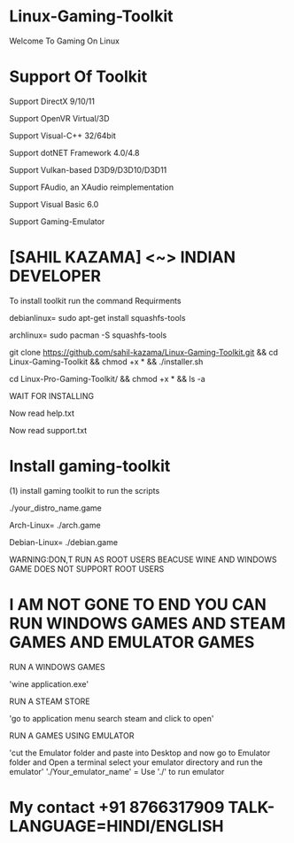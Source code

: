 # Linux-Gaming-Toolkit

Welcome To Gaming On Linux

# Support Of Toolkit 
Support DirectX 9/10/11

Support OpenVR Virtual/3D

Support Visual-C++ 32/64bit 

Support dotNET Framework 4.0/4.8

Support Vulkan-based D3D9/D3D10/D3D11

Support FAudio, an XAudio reimplementation

Support Visual Basic 6.0

Support Gaming-Emulator


# [SAHIL KAZAMA] <~> INDIAN DEVELOPER

To install toolkit run the command
Requirments

debianlinux=  sudo apt-get install squashfs-tools

archlinux=  sudo pacman -S squashfs-tools

git clone https://github.com/sahil-kazama/Linux-Gaming-Toolkit.git && cd Linux-Gaming-Toolkit && chmod +x * && ./installer.sh

 cd Linux-Pro-Gaming-Toolkit/ && chmod +x * && ls -a

WAIT FOR INSTALLING

Now read help.txt

Now read support.txt


# Install gaming-toolkit

(1) install gaming toolkit to run the scripts

./your_distro_name.game

Arch-Linux= 
./arch.game

Debian-Linux= 
./debian.game


WARNING:DON,T RUN AS ROOT USERS BEACUSE WINE AND WINDOWS GAME DOES NOT SUPPORT ROOT USERS

<now you can open steam and enjoy it>

# I AM NOT GONE TO END YOU CAN RUN WINDOWS GAMES AND STEAM GAMES AND EMULATOR GAMES

RUN A WINDOWS GAMES

'wine application.exe'

RUN A STEAM STORE

'go to application menu search steam and click to open'

RUN A GAMES USING EMULATOR

'cut the Emulator folder and paste into Desktop and now go to Emulator folder and Open a terminal select your emulator directory and run the emulator'
'./Your_emulator_name' = Use './' to run emulator

# My contact +91 8766317909 TALK-LANGUAGE=HINDI/ENGLISH

